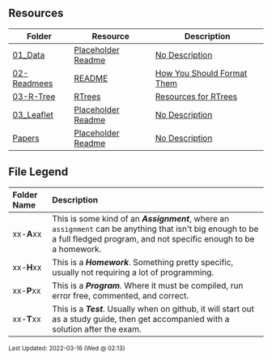## Resources
| Folder | Resource | Description|
 | ------------|------------|------------|
 | [01_Data](https://github.com/rugbyprof/4553-Spatial-DS/tree/master/Resources/01_Data) | [ Placeholder Readme ](https://github.com/rugbyprof/4553-Spatial-DS/tree/master/Resources/01_Data) | [ No Description](https://github.com/rugbyprof/4553-Spatial-DS/tree/master/Resources/01_Data) | [N/A](https://github.com/rugbyprof/4553-Spatial-DS/tree/master/Resources/01_Data) |
 | [02-Readmees](https://github.com/rugbyprof/4553-Spatial-DS/tree/master/Resources/02-Readmees) | [ README ](https://github.com/rugbyprof/4553-Spatial-DS/tree/master/Resources/02-Readmees) | [ How You Should Format Them](https://github.com/rugbyprof/4553-Spatial-DS/tree/master/Resources/02-Readmees) | [02-Readmees](https://github.com/rugbyprof/4553-Spatial-DS/tree/master/Resources/02-Readmees) | [ README's For Assignments](https://github.com/rugbyprof/4553-Spatial-DS/tree/master/Resources/02-Readmees) | [02-Readmees](https://github.com/rugbyprof/4553-Spatial-DS/tree/master/Resources/02-Readmees) | [ Common Errors](https://github.com/rugbyprof/4553-Spatial-DS/tree/master/Resources/02-Readmees) | [02-Readmees](https://github.com/rugbyprof/4553-Spatial-DS/tree/master/Resources/02-Readmees) | [ Example Assignment README](https://github.com/rugbyprof/4553-Spatial-DS/tree/master/Resources/02-Readmees) | [02-Readmees](https://github.com/rugbyprof/4553-Spatial-DS/tree/master/Resources/02-Readmees) | [ P02 ](https://github.com/rugbyprof/4553-Spatial-DS/tree/master/Resources/02-Readmees) | [ Bouncy Balls](https://github.com/rugbyprof/4553-Spatial-DS/tree/master/Resources/02-Readmees) | [02-Readmees](https://github.com/rugbyprof/4553-Spatial-DS/tree/master/Resources/02-Readmees) | [ Sally Smith](https://github.com/rugbyprof/4553-Spatial-DS/tree/master/Resources/02-Readmees) | [02-Readmees](https://github.com/rugbyprof/4553-Spatial-DS/tree/master/Resources/02-Readmees) | [ Description:](https://github.com/rugbyprof/4553-Spatial-DS/tree/master/Resources/02-Readmees) | [02-Readmees](https://github.com/rugbyprof/4553-Spatial-DS/tree/master/Resources/02-Readmees) | [ Files](https://github.com/rugbyprof/4553-Spatial-DS/tree/master/Resources/02-Readmees) | [02-Readmees](https://github.com/rugbyprof/4553-Spatial-DS/tree/master/Resources/02-Readmees) | [|      | File            | Description                                        |](https://github.com/rugbyprof/4553-Spatial-DS/tree/master/Resources/02-Readmees) | [02-Readmees](https://github.com/rugbyprof/4553-Spatial-DS/tree/master/Resources/02-Readmees) | [ Instructions](https://github.com/rugbyprof/4553-Spatial-DS/tree/master/Resources/02-Readmees) | [N/A](https://github.com/rugbyprof/4553-Spatial-DS/tree/master/Resources/02-Readmees) |
 | [03-R-Tree](https://github.com/rugbyprof/4553-Spatial-DS/tree/master/Resources/03-R-Tree) | [ RTrees ](https://github.com/rugbyprof/4553-Spatial-DS/tree/master/Resources/03-R-Tree) | [ Resources for RTrees](https://github.com/rugbyprof/4553-Spatial-DS/tree/master/Resources/03-R-Tree) | [03-R-Tree](https://github.com/rugbyprof/4553-Spatial-DS/tree/master/Resources/03-R-Tree) | [|      | Name                                     | Description              |](https://github.com/rugbyprof/4553-Spatial-DS/tree/master/Resources/03-R-Tree) | [N/A](https://github.com/rugbyprof/4553-Spatial-DS/tree/master/Resources/03-R-Tree) |
 | [03_Leaflet](https://github.com/rugbyprof/4553-Spatial-DS/tree/master/Resources/03_Leaflet) | [ Placeholder Readme ](https://github.com/rugbyprof/4553-Spatial-DS/tree/master/Resources/03_Leaflet) | [ No Description](https://github.com/rugbyprof/4553-Spatial-DS/tree/master/Resources/03_Leaflet) | [N/A](https://github.com/rugbyprof/4553-Spatial-DS/tree/master/Resources/03_Leaflet) |
 | [Papers](https://github.com/rugbyprof/4553-Spatial-DS/tree/master/Resources/Papers) | [ Placeholder Readme ](https://github.com/rugbyprof/4553-Spatial-DS/tree/master/Resources/Papers) | [ No Description](https://github.com/rugbyprof/4553-Spatial-DS/tree/master/Resources/Papers) | [N/A](https://github.com/rugbyprof/4553-Spatial-DS/tree/master/Resources/Papers) |
 
    
## File Legend

| Folder Name | Description |
|:-----------|:-------------|
|xx-**A**xx | This is some kind of an ***Assignment***, where an `assignment` can be anything that isn't big enough to be a full fledged program, and not specific enough to be a homework. |
|xx-**H**xx | This is a ***Homework***. Something pretty specific, usually not requiring a lot of programming. |
|xx-**P**xx | This is a ***Program***. Where it must be compiled, run error free, commented, and correct. |
|xx-**T**xx | This is a ***Test***. Usually when on github, it will start out as a study guide, then get accompanied with a solution after the exam. |

    
<sup>Last Updated: 2022-03-16 (Wed @ 02:13)</sup>